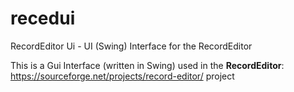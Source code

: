 # recedui

RecordEditor Ui -  UI (Swing) Interface for the RecordEditor

This is a Gui Interface (written in Swing) used in the
**RecordEditor**: https://sourceforge.net/projects/record-editor/
project